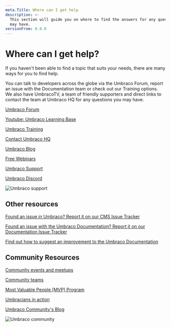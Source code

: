 ```yaml
---
meta.Title: Where can I get help
description: >-
  This section will guide you on where to find the answers for any questions you
  may have.
versionFrom: 8.0.0
---
```


# Where can I get help?

If you haven't been able to find a topic that suits your needs, there are many ways for you to find help.

You can talk to developers across the globe via the Umbraco Forum, report an issue with the Documentation team or check out our Training options. We also have UmbracoTV, a team of friendly supporters and direct links to contact the team at Umbraco HQ for any questions you may have.

[Umbraco Forum](https://our.umbraco.com/forum/)

[Youtube: Umbraco Learning Base](https://www.youtube.com/c/UmbracoLearningBase)

[Umbraco Training](https://umbraco.com/training/)

[Contact Umbraco HQ](https://umbraco.com/contact-us/)

[Umbraco Blog](https://umbraco.com/blog/)

[Free Webinars](https://umbraco.com/products/free-umbraco-webinars/)

[Umbraco Support](https://umbraco.com/products/umbraco-support/what-is-umbraco-support/)

[Umbraco Discord](https://discord.gg/umbraco)

![Umbraco support](getting-started/images/U\_PRs.png)

## Other resources

[Found an issue in Umbraco? Report it on our CMS Issue Tracker](https://github.com/umbraco/Umbraco-CMS/issues)

[Found an issue with the Umbraco Documentation? Report it on our Documentation Issue Tracker](https://github.com/umbraco/UmbracoDocs/issues)

[Find out how to suggest an improvement to the Umbraco Documentation](contribute/)

## Community Resources

[Community events and meetups](https://community.umbraco.com/events/)

[Community teams](https://community.umbraco.com/community-teams/)

[Most Valuable People (MVP) Program](https://community.umbraco.com/mvp-program/)

[Umbracians in action](https://community.umbraco.com/umbracians-in-action/)

[Umbraco Community's Blog](https://umbraco.com/blog/category/community)

![Umbraco community](getting-started/images/U\_Docs.png)
